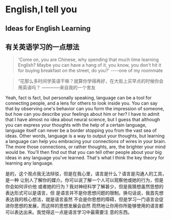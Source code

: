# English,I tell you
## Ideas for English Learning
## 有关英语学习的一点想法

>'Come on, you are Chinese, why spending that much time learning English?
>Maybe you can have a hang of it, you know, you don't hit it for buying 
>breakfast on the street, do you?'
>----one of my roommate

>“花那么多时间学英语干嘛？就算你学得再好，在大街上买早点的时候你会用英语吗？
>————来自我的一个舍友

Yeah, fact is fact, but personally speaking, language can be a tool for 
connecting people, and a lens for others to look inside you. You can say
that by observing one's behavior can you form the impression of someone,
but how can you describe your feelings about him or her? I have to admit 
that I have almost no idea about neural science, but I guess that although
you can express your thoughts with the help of a certain language, language
itself can never be a border stopping you from the vast sea of ideas. Other
words, language is a way to output your thoughts, but learning a language
can help you embracing your connections of wires in your brain. The more 
those connections, or rather thoughts, are, the brighter your mind would
be. You'll then find out that you can tell other people about your big 
ideas in any language you've learned. That's what I think the key theory
for learning any language.

是的，这个观点我无法辩驳，但是在我心里，语言是什么？语言是沟通人的工具，是一种
让别人了解你的媒介。你可以说了解一个人可以观察他或她的行为，但是你会如何评价他
或者她的行为？我对神经科学了解甚少，但是我猜想虽然思想的表达形式可以是语言，但
是语言并不是你思想问题的限制。换句话说，我首先想表达我的核心想法，就是语言虽然
不会是你思想的障碍，但是学习一门语言会促进你思想的发展，而这样的思想发展会自然
而然地让你用你所能够使用的语言都可以表达出来。我觉得这一点是语言学习中最需要注
意的东西。


